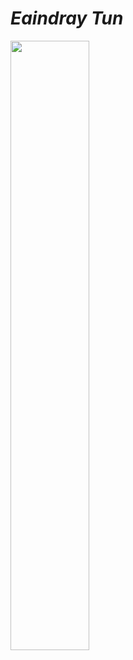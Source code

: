 # _Eaindray Tun_

<img src="https://ahmoor006-Eaindray.github.io/img/green-curry-new-sq-2.jpg" width="50%" align="left">

                                                                                                                      
